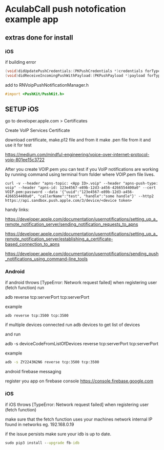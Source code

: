 # AculabCall push notofication example app

## extras done for install

### iOS

if building error

```objective-c
(void)didUpdatePushCredentials:(PKPushCredentials *)credentials forType:(NSString *)type;     x expected type
(void)didReceiveIncomingPushWithPayload:(PKPushPayload *)payload forType:(NSString *)type;    x expected type
```

add to RNVoipPushNotificationManager.h

```objective-c
#import <PushKit/PushKit.h>
```

## SETUP iOS

go to developer.apple.com > Certificates

Create VoIP Services Certificate

download certificate, make.p12 file and from it make .pen file from it and use it for test

https://medium.com/mindful-engineering/voice-over-internet-protocol-voip-801ee15c3722

After you create VOIP.pem you can test if you VoIP notifications are working by running command using terminal from folder where VOIP.pem file lives.

```curl
curl -v --header "apns-topic: <App ID>.voip" --header "apns-push-type: voip" --header "apns-id: 123e4567-e89b-12d3-a456-4266554400a0" --cert VOIP.pem:password --data '{"uuid":"123e4567-e89b-12d3-a456-4266554400a0", "callerName":"test", "handle":"some handle"}' --http2  https://api.sandbox.push.apple.com/3/device/<device token>
```

handy links:

https://developer.apple.com/documentation/usernotifications/setting_up_a_remote_notification_server/sending_notification_requests_to_apns

https://developer.apple.com/documentation/usernotifications/setting_up_a_remote_notification_server/establishing_a_certificate-based_connection_to_apns

https://developer.apple.com/documentation/usernotifications/sending_push_notifications_using_command-line_tools

### Android
if android throws [TypeError: Network request failed] when registering user (fetch function) run

adb reverse tcp:serverPort tcp:serverPort

example

```cmd
adb reverse tcp:3500 tcp:3500
```

if multiple devices connected run adb devices to get list of devices

and run

adb -s deviceCodeFromListOfDevices reverse tcp:serverPort tcp:serverPort

example

```cmd
adb -s ZY2243N2N6 reverse tcp:3500 tcp:3500
```

android firebase messaging

register you app on firebase console <https://console.firebase.google.com>

### iOS

if iOS throws [TypeError: Network request failed] when registering user (fetch function)

make sure that the fetch function uses your machines network internal IP found in networks eg. 192.168.0.19

if the issue persists make sure your idb is up to date.

```cmd
sudo pip3 install --upgrade fb-idb
```
